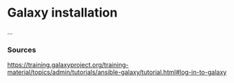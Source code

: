 # Galaxy installation
...

### Sources
https://training.galaxyproject.org/training-material/topics/admin/tutorials/ansible-galaxy/tutorial.html#log-in-to-galaxy
